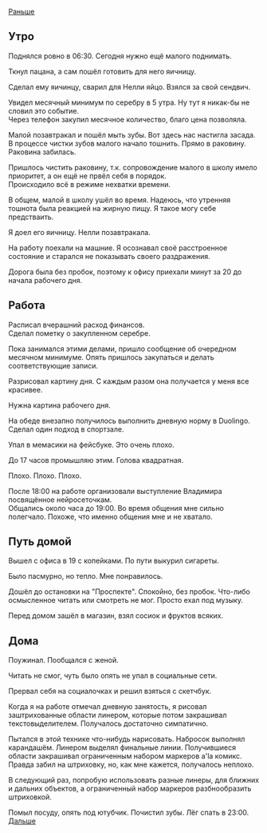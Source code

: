 [Раньше](2020.09.23.md)  
## Утро
Поднялся ровно в 06:30. Сегодня нужно ещё малого поднимать.

Ткнул пацана, а сам пошёл готовить для него яичницу.

Сделал ему яичинцу, сварил для Нелли яйцо. Взялся за свой сендвич.

Увидел месячный минимум по серебру в 5 утра. Ну тут я никак-бы не словил это событие.  
Через телефон закупил месячное количество, благо цена позволяла.

Малой позавтракал и пошёл мыть зубы. Вот здесь нас настигла засада.  
В процессе чистки зубов малого начало тошнить. Прямо в раковину. Раковина забилась.  

Пришлось чистить раковину, т.к. сопровождение малого в школу имело приоритет, а он ещё не првёл себя в порядок.  
Происходило всё в режиме нехватки времени.

В общем, малой в школу ушёл во время. Надеюсь, что утренняя тошнота была реакцией на жирную пищу. Я такое могу себе предстваить.

Я доел его яичницу. Нелли позавтракала.

На работу поехали на машние. Я осознавал своё расстроенное состояние и старался не показывать своего раздражения.

Дорога была без пробок, поэтому к офису приехали минут за 20 до начала рабочего дня.
## Работа
Расписал вчерашний расход финансов.  
Сделал пометку о закупленном серебре.

Пока занимался этими делами, пришло сообщение об очередном месячном минимуме. Опять пришлось закупаться и делать соответствующие записи.

Разрисовал картину дня. С каждым разом она получается у меня все красивее.

Нужна картина рабочего дня.

На обеде внезапно получилось выполнить дневную норму в Duolingo.  
Сделал один подход в спортзале.

Упал в мемасики на фейсбуке. Это очень плохо.

До 17 часов промышляю этим. Голова квадратная.

Плохо. Плохо. Плохо.

После 18:00 на работе организовали выступление Владимира посвящённое нейросеточкам.  
Общались около часа до 19:00. Во время общения мне сильно полегчало. Похоже, что именно общения мне и не хватало.
## Путь домой
Вышел с офиса в 19 с копейками. По пути выкурил сигареты.

Было пасмурно, но тепло. Мне понравилось.

Дошёл до остановки на "Проспекте". Спокойно, без пробок. Что-либо осмысленное читать или смотреть не мог. Просто ехал под музыку.

Перед домом зашёл в магазин, взял сосиок и фруктов всяких.
## Дома
Поужинал. Пообщался с женой.

Читать не смог, чуть было опять не упал в социальные сети.

Прервал себя на социалочках и решил взяться с скетчбук.  

Когда я на работе отмечал дневную занятость, я рисовал заштрихованные области линером, которые потом закрашивал текстовыделителем. Получалось достаточно симпатично.

Пытался в этой технике что-нибудь нарисовать. Набросок выполнял карандашём. Линером выделял финальные линии. Получившиеся области закрашивал ограниченным набором маркеров a'la комикс.  
Правда забил на штриховку, но, как мне кажется, получалось неплохо.

В следующий раз, попробую использовать разные линеры, для ближних и дальних объектов, а ограниченный набор маркеров разбнообразить штриховкой.

Помыл посуду, опять под ютубчик. Почистил зубы. Лёг спать в 23:00.  
[Дальше](2020.09.25.md)
